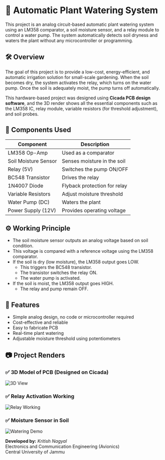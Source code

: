 # 🌿 Automatic Plant Watering System

This project is an analog circuit-based automatic plant watering system using an LM358 comparator, a soil moisture sensor, and a relay module to control a water pump. The system automatically detects soil dryness and waters the plant without any microcontroller or programming.

## 🛠️ Overview

The goal of this project is to provide a low-cost, energy-efficient, and automatic irrigation solution for small-scale gardening. When the soil becomes dry, the system activates the relay, which turns on the water pump. Once the soil is adequately moist, the pump turns off automatically.

This hardware-based project was designed using **Cicada PCB design software**, and the 3D render shows all the essential components such as the LM358 IC, relay module, variable resistors (for threshold adjustment), and soil probes.

## 🔩 Components Used

| Component            | Description                          |
|----------------------|--------------------------------------|
| LM358 Op-Amp         | Used as a comparator                 |
| Soil Moisture Sensor | Senses moisture in the soil          |
| Relay (5V)           | Switches the pump ON/OFF             |
| BC548 Transistor     | Drives the relay                     |
| 1N4007 Diode         | Flyback protection for relay         |
| Variable Resistors   | Adjust moisture threshold            |
| Water Pump (DC)      | Waters the plant                     |
| Power Supply (12V)   | Provides operating voltage           |

## ⚙️ Working Principle

- The soil moisture sensor outputs an analog voltage based on soil condition.
- This voltage is compared with a reference voltage using the LM358 comparator.
- If the soil is dry (low moisture), the LM358 output goes LOW.
    - This triggers the BC548 transistor.
    - The transistor switches the relay ON.
    - The water pump is activated.
- If the soil is moist, the LM358 output goes HIGH.
    - The relay and pump remain OFF.

## 🔧 Features

- Simple analog design, no code or microcontroller required
- Cost-effective and reliable
- Easy to fabricate PCB
- Real-time plant watering
- Adjustable moisture threshold using potentiometers

## 📷 Project Renders

### ✅ 3D Model of PCB (Designed on Cicada)
![3D View](./images/pcb_render.png)

### ✅ Relay Activation Working
![Relay Working](./images/relay_diagram.jpeg)

### ✅ Moisture Sensor in Soil
![Watering Demo](./images/soil_demo.jpg)

**Developed by:** *Kritish Nagyal*  
Electronics and Communication Engineering (Avionics)  
Central University of Jammu
